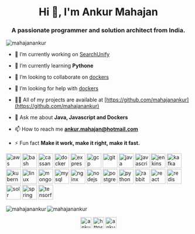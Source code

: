 <h1 align="center">Hi 👋, I'm Ankur Mahajan</h1>
<h3 align="center">A passionate programmer and solution architect from India.</h3>

<p align="left"> <img src="https://komarev.com/ghpvc/?username=mahajanankur" alt="mahajanankur" /> </p>

- 🔭 I’m currently working on [SearchUnify](https://www.searchunify.com/)

- 🌱 I’m currently learning **Pythone**

- 👯 I’m looking to collaborate on [dockers](https://github.com/mahajanankur/dockers)

- 🤝 I’m looking for help with [dockers](https://github.com/mahajanankur/dockers)

- 👨‍💻 All of my projects are available at [https://github.com/mahajanankur](https://github.com/mahajanankur)

- 💬 Ask me about **Java, Javascript and Dockers**

- 📫 How to reach me **ankur.mahajan@hotmail.com**

- ⚡ Fun fact **Make it work, make it right, make it fast.**

<p align="left"><img src="https://devicons.github.io/devicon/devicon.git/icons/amazonwebservices/amazonwebservices-original-wordmark.svg" alt="aws" width="40" height="40"/> <img src="https://www.vectorlogo.zone/logos/gnu_bash/gnu_bash-icon.svg" alt="bash" width="40" height="40"/> <img src="https://www.vectorlogo.zone/logos/apache_cassandra/apache_cassandra-icon.svg" alt="cassandra" width="40" height="40"/> <img src="https://devicons.github.io/devicon/devicon.git/icons/docker/docker-original-wordmark.svg" alt="docker" width="40" height="40"/> <img src="https://devicons.github.io/devicon/devicon.git/icons/express/express-original-wordmark.svg" alt="express" width="40" height="40"/> <img src="https://www.vectorlogo.zone/logos/google_cloud/google_cloud-icon.svg" alt="gcp" width="40" height="40"/> <img src="https://www.vectorlogo.zone/logos/git-scm/git-scm-icon.svg" alt="git" width="40" height="40"/> <img src="https://devicons.github.io/devicon/devicon.git/icons/java/java-original-wordmark.svg" alt="java" width="40" height="40"/> <img src="https://devicons.github.io/devicon/devicon.git/icons/javascript/javascript-original.svg" alt="javascript" width="40" height="40"/> <img src="https://www.vectorlogo.zone/logos/jenkins/jenkins-icon.svg" alt="jenkins" width="40" height="40"/> <img src="https://www.vectorlogo.zone/logos/apache_kafka/apache_kafka-icon.svg" alt="kafka" width="40" height="40"/> <img src="https://www.vectorlogo.zone/logos/kubernetes/kubernetes-icon.svg" alt="kubernetes" width="40" height="40"/> <img src="https://devicons.github.io/devicon/devicon.git/icons/linux/linux-original.svg" alt="linux" width="40" height="40"/> <img src="https://devicons.github.io/devicon/devicon.git/icons/mongodb/mongodb-original-wordmark.svg" alt="mongodb" width="40" height="40"/> <img src="https://devicons.github.io/devicon/devicon.git/icons/mysql/mysql-original-wordmark.svg" alt="mysql" width="40" height="40"/> <img src="https://devicons.github.io/devicon/devicon.git/icons/nginx/nginx-original.svg" alt="nginx" width="40" height="40"/> <img src="https://devicons.github.io/devicon/devicon.git/icons/nodejs/nodejs-original-wordmark.svg" alt="nodejs" width="40" height="40"/> <img src="https://devicons.github.io/devicon/devicon.git/icons/postgresql/postgresql-original-wordmark.svg" alt="postgresql" width="40" height="40"/> <img src="https://devicons.github.io/devicon/devicon.git/icons/python/python-original.svg" alt="python" width="40" height="40"/> <img src="https://www.vectorlogo.zone/logos/rabbitmq/rabbitmq-icon.svg" alt="rabbitMQ" width="40" height="40"/> <img src="https://devicons.github.io/devicon/devicon.git/icons/react/react-original-wordmark.svg" alt="react" width="40" height="40"/> <img src="https://devicons.github.io/devicon/devicon.git/icons/redis/redis-original-wordmark.svg" alt="redis" width="40" height="40"/> <img src="https://www.vectorlogo.zone/logos/apache_solr/apache_solr-icon.svg" alt="solr" width="40" height="40"/> <img src="https://www.vectorlogo.zone/logos/springio/springio-icon.svg" alt="spring" width="40" height="40"/> <img src="https://www.vectorlogo.zone/logos/tensorflow/tensorflow-icon.svg" alt="tensorflow" width="40" height="40"/></p><img align="left" src="https://github-readme-stats.vercel.app/api/top-langs/?username=mahajanankur&layout=compact&hide=html" alt="mahajanankur" />

<img align="center" src="https://github-readme-stats.vercel.app/api?username=mahajanankur&show_icons=true" alt="mahajanankur" />

<p align="center">
<a href="https://linkedin.com/in/ankur-mahajan-a5271415" target="blank"><img align="center" src="https://cdn.jsdelivr.net/npm/simple-icons@3.0.1/icons/linkedin.svg" alt="ankur-mahajan-a5271415" height="30" width="30" /></a>
<a href="https://stackoverflow.com/users/https://stackoverflow.com/users/3932396/ankur-mahajan" target="blank"><img align="center" src="https://cdn.jsdelivr.net/npm/simple-icons@3.0.1/icons/stackoverflow.svg" alt="https://stackoverflow.com/users/3932396/ankur-mahajan" height="30" width="30" /></a>
<a href="https://dribbble.com/ankur mahajan" target="blank"><img align="center" src="https://cdn.jsdelivr.net/npm/simple-icons@3.0.1/icons/dribbble.svg" alt="ankur mahajan" height="30" width="30" /></a>
</p>
